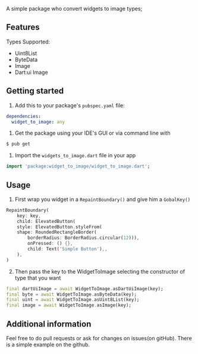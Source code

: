 A  simple package who convert widgets to image types;

## Features

Types Supported:

- Uint8List
- ByteData
- Image
- Dart:ui Image 

## Getting started

1. Add this to your package's `pubspec.yaml` file:

```yaml
dependencies:
  widget_to_image: any
```

1. Get the package using your IDE's GUI or via command line with

```bash
$ pub get
```

1. Import the `widgets_to_image.dart` file in your app

```dart
import 'package:widget_to_image/widget_to_image.dart';
```

## Usage

1. First wrap you widget in a `RepaintBoundary()` and give him a `GobalKey()`

```dart
RepaintBoundary(
    key: key,
    child: ElevatedButton(
    style: ElevatedButton.styleFrom(
    shape: RoundedRectangleBorder(
        borderRadius: BorderRadius.circular(12))),
        onPressed: () {},
        child: Text('Simple Button'),,
    ),
)
```
2. Then pass the key to the WidgetToImage selecting the constructor of type that you want

```dart
final dartUiImage = await WidgetToImage.asDartUiImage(key);
final byte = await WidgetToImage.asByteData(key);
final uint = await WidgetToImage.asUint8List(key);
final image = await WidgetToImage.asImage(key);
```

## Additional information

Feel free to do pull requests or ask for changes on issues(on gitHub). There is a simple example on the github.
